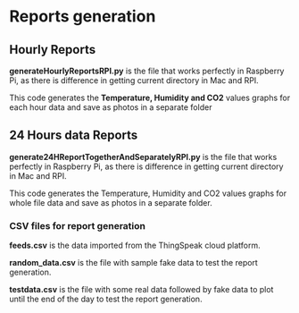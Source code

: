 # Reports generation

## Hourly Reports

**generateHourlyReportsRPI.py** is the file that works perfectly in Raspberry Pi, as there is difference in getting current directory in Mac and RPI.

This code generates the **Temperature, Humidity and CO2** values graphs for each hour data and save as photos in a separate folder

## 24 Hours data Reports

**generate24HReportTogetherAndSeparatelyRPI.py** is the file that works perfectly in Raspberry Pi, as there is difference in getting current directory in Mac and RPI.

This code generates the Temperature, Humidity and CO2 values graphs for whole file data and save as photos in a separate folder.

### CSV files for report generation

**feeds.csv** is the data imported from the ThingSpeak cloud platform.

**random_data.csv** is the file with sample fake data to test the report generation.

**testdata.csv** is the file with some real data followed by fake data to plot until the end of the day to test the report generation.
